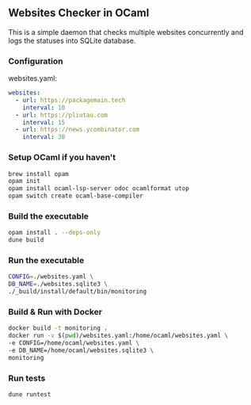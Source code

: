 ## Websites Checker in OCaml

This is a simple daemon that checks multiple websites concurrently and logs the statuses into SQLite database.

### Configuration

websites.yaml:

```yaml
websites:
  - url: https://packagemain.tech
    interval: 10
  - url: https://pliutau.com
    interval: 15
  - url: https://news.ycombinator.com
    interval: 30
```

### Setup OCaml if you haven't


```bash
brew install opam
opam init
opam install ocaml-lsp-server odoc ocamlformat utop
opam switch create ocaml-base-compiler
```

### Build the executable

```bash
opam install . --deps-only
dune build
```

### Run the executable

```bash
CONFIG=./websites.yaml \
DB_NAME=./websites.sqlite3 \
./_build/install/default/bin/monitoring
```

### Build & Run with Docker

```bash
docker build -t monitoring .
docker run -v $(pwd)/websites.yaml:/home/ocaml/websites.yaml \
-e CONFIG=/home/ocaml/websites.yaml \
-e DB_NAME=/home/ocaml/websites.sqlite3 \
monitoring
```

### Run tests

```bash
dune runtest
```
